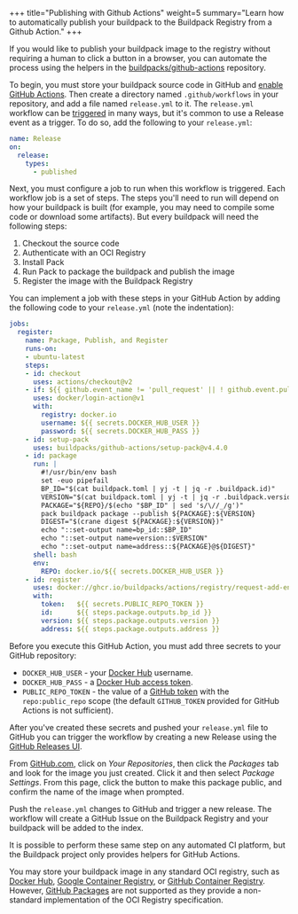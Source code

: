 +++
title="Publishing with Github Actions"
weight=5
summary="Learn how to automatically publish your buildpack to the Buildpack Registry from a Github Action."
+++

If you would like to publish your buildpack image to the registry without requiring a human to click a button in a browser, you can automate the process using the helpers in the [buildpacks/github-actions][github-actions] repository.

To begin, you must store your buildpack source code in GitHub and [enable GitHub Actions](https://github.com/features/actions). Then create a directory named `.github/workflows` in your repository, and add a file named `release.yml` to it. The `release.yml` workflow can be [triggered](https://docs.github.com/en/actions/reference/events-that-trigger-workflows) in many ways, but it's common to use a Release event as a trigger. To do so, add the following to your `release.yml`:

```yaml
name: Release
on:
  release:
    types:
      - published
```

Next, you must configure a job to run when this workflow is triggered. Each workflow job is a set of steps. The steps you'll need to run will depend on how your buildpack is built (for example, you may need to compile some code or download some artifacts). But every buildpack will need the following steps:

1. Checkout the source code
1. Authenticate with an OCI Registry
1. Install Pack
1. Run Pack to package the buildpack and publish the image
1. Register the image with the Buildpack Registry

You can implement a job with these steps in your GitHub Action by adding the following code to your `release.yml` (note the indentation):

```yaml
jobs:
  register:
    name: Package, Publish, and Register
    runs-on:
    - ubuntu-latest
    steps:
    - id: checkout
      uses: actions/checkout@v2
    - if: ${{ github.event_name != 'pull_request' || ! github.event.pull_request.head.repo.fork }}
      uses: docker/login-action@v1
      with:
        registry: docker.io
        username: ${{ secrets.DOCKER_HUB_USER }}
        password: ${{ secrets.DOCKER_HUB_PASS }}
    - id: setup-pack
      uses: buildpacks/github-actions/setup-pack@v4.4.0
    - id: package
      run: |
        #!/usr/bin/env bash
        set -euo pipefail
        BP_ID="$(cat buildpack.toml | yj -t | jq -r .buildpack.id)"
        VERSION="$(cat buildpack.toml | yj -t | jq -r .buildpack.version)"
        PACKAGE="${REPO}/$(echo "$BP_ID" | sed 's/\//_/g')"
        pack buildpack package --publish ${PACKAGE}:${VERSION}
        DIGEST="$(crane digest ${PACKAGE}:${VERSION})"
        echo "::set-output name=bp_id::$BP_ID"
        echo "::set-output name=version::$VERSION"
        echo "::set-output name=address::${PACKAGE}@${DIGEST}"
      shell: bash
      env:
        REPO: docker.io/${{ secrets.DOCKER_HUB_USER }}
    - id: register
      uses: docker://ghcr.io/buildpacks/actions/registry/request-add-entry:4.4.0
      with:
        token:   ${{ secrets.PUBLIC_REPO_TOKEN }}
        id:      ${{ steps.package.outputs.bp_id }}
        version: ${{ steps.package.outputs.version }}
        address: ${{ steps.package.outputs.address }}
```

Before you execute this GitHub Action, you must add three secrets to your GitHub repository:

* `DOCKER_HUB_USER` - your [Docker Hub](https://hub.docker.com/settings/general) username.
* `DOCKER_HUB_PASS` - a [Docker Hub access token](https://hub.docker.com/settings/security).
* `PUBLIC_REPO_TOKEN` - the value of a [GitHub token](https://github.com/settings/tokens/new) with the `repo:public_repo` scope (the default `GITHUB_TOKEN` provided for GitHub Actions is not sufficient).

After you've created these secrets and pushed your `release.yml` file to GitHub you can trigger the workflow by creating a new Release using the [GitHub Releases UI](https://docs.github.com/en/github/administering-a-repository/about-releases).

From [GitHub.com](https://github.com), click on _Your Repositories_, then click the _Packages_ tab and look for the image you just created. Click it and then select _Package Settings_. From this page, click the button to make this package public, and confirm the name of the image when prompted.

Push the `release.yml` changes to GitHub and trigger a new release. The workflow will create a GitHub Issue on the Buildpack Registry and your buildpack will be added to the index.

It is possible to perform these same step on any automated CI platform, but the Buildpack project only provides helpers for GitHub Actions.

You may store your buildpack image in any standard OCI registry, such as [Docker Hub][docker-hub], [Google Container Registry][gcr], or [GitHub Container Registry][ghcr]. However, [GitHub Packages][github-packages] are not supported as they provide a non-standard implementation of the OCI Registry specification.

[package]: /docs/buildpack-author-guide/package-a-buildpack/
[github-actions]: https://github.com/buildpacks/github-actions
[docker-hub]: https://hub.docker.com/
[gcr]: https://cloud.google.com/container-registry/
[ghcr]: https://docs.github.com/en/packages/guides/about-github-container-registry
[github-packages]: https://docs.github.com/en/packages/guides/configuring-docker-for-use-with-github-packages
